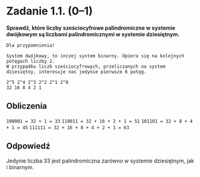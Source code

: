 # Zadanie 1.1. (0–1)
**Sprawdź, które liczby sześciocyfrowe palindromiczne w systemie dwójkowym są liczbami
palindromicznymi w systemie dziesiętnym.**

```
Dla przypomnienia!

System dwójkowy, to inczej system binarny. Opiera się na kolejnych potęgach liczby 2.
W przypadku liczb sześciocyfrowych, przeliczanych na system dziesiętny, interesuje nas jedynie pierwsze 6 potęg.

2^5 2^4 2^3 2^2 2^1 2^0
32 16 8 4 2 1
```

## Obliczenia

`100001 = 32 + 1 = 33`
`110011 = 32 + 16 + 2 + 1 = 51`
`101101 = 32 + 8 + 4 + 1 = 45`
`111111 = 32 + 16 + 8 + 4 + 2 + 1 = 63`

## Odpowiedź

Jedynie liczba 33 jest palindromiczna zarówno w systemie dziesiętnym, jak i binarnym.